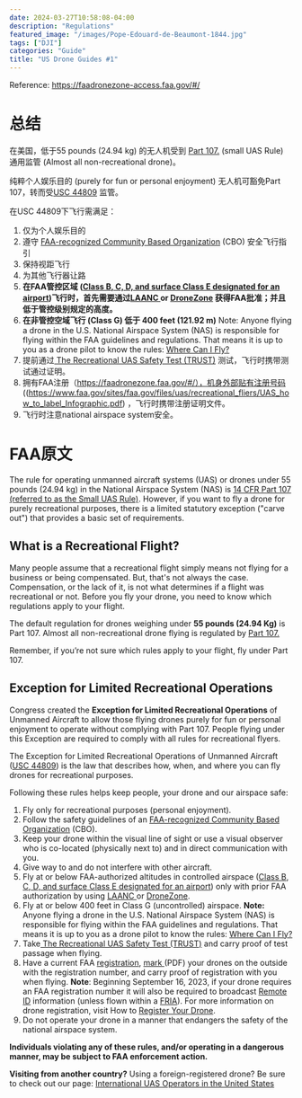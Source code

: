 ```yaml
---
date: 2024-03-27T10:58:08-04:00
description: "Regulations"
featured_image: "/images/Pope-Edouard-de-Beaumont-1844.jpg"
tags: ["DJI"]
categories: "Guide"
title: "US Drone Guides #1"
---
```


Reference: https://faadronezone-access.faa.gov/#/



# 总结

在美国，低于55 pounds (24.94 kg) 的无人机受到 [Part 107.](https://www.faa.gov/uas/commercial_operators) (small UAS Rule) 通用监管 (Almost all non-recreational drone)。

纯粹个人娱乐目的 (purely for fun or personal enjoyment) 无人机可豁免Part 107，转而受[USC 44809](https://uscode.house.gov/view.xhtml?req=granuleid:USC-prelim-title49-section44809&num=0&edition=prelim) 监管。

在USC 44809下飞行需满足：

1. 仅为个人娱乐目的
2. 遵守 [FAA-recognized Community Based Organization](https://www.faa.gov/uas/recreationalfliers/faa-recognized-community-based-organizations) (CBO) 安全飞行指引
3. 保持视距飞行
4. 为其他飞行器让路
5. **在FAA管控区域 ([Class B, C, D, and surface Class E designated for an airport](https://www.faa.gov/uas/recreational_fliers/where_can_i_fly/airspace_101))飞行时，首先需要通过[LAANC ](https://www.faa.gov/uas/programs_partnerships/data_exchange)or [DroneZone](https://faadronezone.faa.gov/#/) 获得FAA批准；并且低于管控级别规定的高度。**
6. **在非管控空域飞行 (Class G) 低于 400 feet (121.92 m)**   Note: Anyone flying a drone in the U.S. National Airspace System (NAS) is responsible for flying within the FAA guidelines and regulations. That means it is up to you as a drone pilot to know the rules: [Where Can I Fly?](https://www.faa.gov/uas/getting_started/where_can_i_fly) 
7. 提前通过[ The Recreational UAS Safety Test (TRUST)](https://www.faa.gov/uas/recreational_fliers/knowledge_test_updates) 测试，飞行时携带测试通过证明。
8. 拥有FAA注册（https://faadronezone.faa.gov/#/），机身外部贴有注册号码 ((https://www.faa.gov/sites/faa.gov/files/uas/recreational_fliers/UAS_how_to_label_Infographic.pdf) ，飞行时携带注册证明文件。
9. 飞行时注意national airspace system安全。



# FAA原文

The rule for operating unmanned aircraft systems (UAS) or drones under 55 pounds (24.94 kg) in the National Airspace System (NAS) is [14 CFR Part 107 (referred to as the Small UAS Rule)](https://www.faa.gov/uas/commercial_operators). However, if you want to fly a drone for purely recreational purposes, there is a limited statutory exception ("carve out") that provides a basic set of requirements.



## What is a Recreational Flight?

Many people assume that a recreational flight simply means not flying for a business or being compensated. But, that's not always the case. Compensation, or the lack of it, is not what determines if a flight was recreational or not. Before you fly your drone, you need to know which regulations apply to your flight.

The default regulation for drones weighing under **55 pounds (24.94 Kg)** is Part 107. Almost all non-recreational drone flying is regulated by [Part 107.](https://www.faa.gov/uas/commercial_operators)

Remember, if you’re not sure which rules apply to your flight, fly under Part 107.



## **Exception for Limited Recreational Operations** 

Congress created the **Exception for Limited Recreational Operations** of Unmanned Aircraft to allow those flying drones purely for fun or personal enjoyment to operate without complying with Part 107. People flying under this Exception are required to comply with all rules for recreational flyers.

The Exception for Limited Recreational Operations of Unmanned Aircraft ([USC 44809](https://uscode.house.gov/view.xhtml?req=granuleid:USC-prelim-title49-section44809&num=0&edition=prelim)) is the law that describes how, when, and where you can fly drones for recreational purposes.

Following these rules helps keep people, your drone and our airspace safe:

1. Fly only for recreational purposes (personal enjoyment).
2. Follow the safety guidelines of an [FAA-recognized Community Based Organization](https://www.faa.gov/uas/recreationalfliers/faa-recognized-community-based-organizations) (CBO).
3. Keep your drone within the visual line of sight or use a visual observer who is co-located (physically next to) and in direct communication with you.
4. Give way to and do not interfere with other aircraft.
5. Fly at or below FAA-authorized altitudes in controlled airspace ([Class B, C, D, and surface Class E designated for an airport](https://www.faa.gov/uas/recreational_fliers/where_can_i_fly/airspace_101)) only with prior FAA authorization by using [LAANC ](https://www.faa.gov/uas/programs_partnerships/data_exchange)or [DroneZone](https://faadronezone.faa.gov/#/).
6. Fly at or below 400 feet in Class G (uncontrolled) airspace.
   **Note:** Anyone flying a drone in the U.S. National Airspace System (NAS) is responsible for flying within the FAA guidelines and regulations. That means it is up to you as a drone pilot to know the rules: [Where Can I Fly?](https://www.faa.gov/uas/getting_started/where_can_i_fly) 
7. Take[ The Recreational UAS Safety Test (TRUST)](https://www.faa.gov/uas/recreational_fliers/knowledge_test_updates) and carry proof of test passage when flying.
8. Have a current FAA [registration](https://faadronezone.faa.gov/#/), [mark ](https://www.faa.gov/sites/faa.gov/files/uas/recreational_fliers/UAS_how_to_label_Infographic.pdf)(PDF) your drones on the outside with the registration number, and carry proof of registration with you when flying.
   **Note**: Beginning September 16, 2023, if your drone requires an FAA registration number it will also be required to broadcast [Remote ID](https://www.faa.gov/uas/getting_started/remote_id) information (unless flown within a [FRIA](https://www.faa.gov/uas/getting_started/remote_id/fria)). For more information on drone registration, visit How to [Register Your Drone](https://www.faa.gov/uas/getting_started/register_drone).
9. Do not operate your drone in a manner that endangers the safety of the national airspace system.

**Individuals violating any of these rules, and/or operating in a dangerous manner, may be subject to FAA enforcement action.**



**Visiting from another country?** Using a foreign-registered drone? Be sure to check out our page: [International UAS Operators in the United States](https://www.faa.gov/uas/resources/foreign_operators)